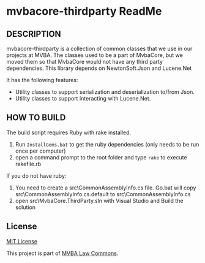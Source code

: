 mvbacore-thirdparty ReadMe
===

## DESCRIPTION

mvbacore-thirdparty is a collection of common classes that we use in our projects at MVBA. The classes used to be a part of MvbaCore, but we moved them so that MvbaCore would not have any third party dependencies. This library depends on NewtonSoft.Json and Lucene.Net

It has the following features:

* Utility classes to support serialization and deserialization to/from Json.
* Utility classes to support interacting with Lucene.Net.


## HOW TO BUILD

The build script requires Ruby with rake installed.

1. Run `InstallGems.bat` to get the ruby dependencies (only needs to be run once per computer)
1. open a command prompt to the root folder and type `rake` to execute rakefile.rb

If you do not have ruby:

1. You need to create a src\CommonAssemblyInfo.cs file. Go.bat will copy src\CommonAssemblyInfo.cs.default to src\CommonAssemblyInfo.cs
1. open src\MvbaCore.ThirdParty.sln with Visual Studio and Build the solution

## License		

[MIT License][mitlicense]

This project is part of [MVBA Law Commons][mvbalawcommons].

[mvbalawcommons]: http://code.google.com/p/mvbalaw-commons/
[mitlicense]: http://www.opensource.org/licenses/mit-license.php
